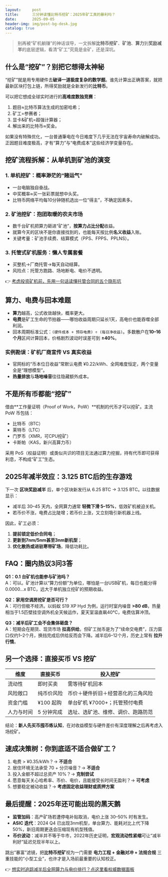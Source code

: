 ```yaml
---
layout:     post
title:      三分钟读懂比特币挖矿：2025年矿工真的暴利吗？
date:       2025-09-05
header-img: img/post-bg-desk.jpg
catalog: true
---
```


> 别再被“矿机躺赚”的神话误导，一文拆解**比特币挖矿**、**矿池**、**算力**到**奖励减半**的底层逻辑，看清“矿工”究竟是金矿，还是深坑。

## 什么是“挖矿”？别把它想得太神秘

“挖矿”就是用专用硬件去**破译一道极度复杂的数学题**。谁先计算出正确答案，就把最新区块打包上链，所得奖励就是全新发行的**比特币**。

可以把它想成全球实时进行的**高难度数独竞赛**：
1. 题目≈比特币算法生成的加密哈希；
2. 矿工=参赛者；
3. 显卡&矿机=超强计算器；
4. 解出来的比特币≈奖金。

如果没有特殊优化，一台普通筆电在今日难度下几乎无法在宇宙寿命内破解成功。正因题目难度极高，才有“算力”与“电费成本”这些经济学变量存在。

## 挖矿流程拆解：从单机到矿池的演变

### 1. 单机挖矿：概率渺茫的“赌运气”
- 一台电脑独自奋战。
- 中奖概率≈买一张彩票就想中头奖。
- 比特币网络平均每10分钟随机选出一位“得主”，不确定因素多。

### 2. 矿池挖矿：抱团取暖的农夫市场
- 数千台矿机把算力砸进“矿池”，**按算力占比分配**收益。
- 就算今天的区块不是你直接找到的，也能每天按比例**名义收益**入账。
- 关键考量：矿池手续费、结算模式（PPS、FPPS、PPLNS）。

### 3. 托管式矿机服务：懒人专属套餐
- 买整机→厂商托管→每天自动结算。
- 风险点：托管方跑路、场地断电、电价不透明。

👉 [考虑投资矿机前，先用一句话读懂托管合同的五个隐形坑](https://okxdog.com/)

## 算力、电费与回本难题

- **算力**越高，公式收敛越快，概率更大。
- **电费**是矿工生命的节拍器——哪怕收益周期只延长1天，高电价也能吞噬全部利润。
- 回本周期标准公式：`(硬件成本 + 预存电费) ÷ (每日净收益)`。多数散户在**10–16个月**区间计算回本，价格剧烈波动时误差可到 **±40%**。

### 实例勘误：矿机厂商宣传 VS 真实收益
- 官网标的“币本位日收益”常默认电费 ¥0.22/kWh、全网难度恒定，两个变量全是“理想模型”。
- **热量排放**与**场地噪音**往往隐藏额外成本。

## 不是所有币都能“挖矿”

借由**工作量证明（Proof of Work，PoW）**机制的代币才可以挖矿。主流 PoW 币包括：
- 比特币（BTC）
- 莱特币（LTC）
- 门罗币（XMR，可CPU挖矿）
- 卡斯帕（KAS，新兴高算力币）

采用 PoS（权益证明）或类似共识的项目无法通过算力挖掘，持有代币即可获得利息，不构成“矿工”生态。

## 2025年减半效应：3.125 BTC后的生存游戏

下一次 **区块奖励减半** 后，单个区块新发行从 6.25 BTC → 3.125 BTC。以往数据显示：

- 减半后 30–45 天内，全网算力通常 **轻微下滑 5–15%**，低效矿机被迫关机。
- 若币价不涨，电费占比陡增；若币价上涨，又立刻吸引新机器上线。

因此，矿工必须：
1. **提前锁定低价合同电**；
2. **更新到7nm/5nm甚至3nm新机型**；
3. **优化散热或进驻寒带矿场**，降低功耗比。

## FAQ：圈内热议3问3答

**Q1：0.1 台矿机也能参与矿池吗？**  
A：可以。矿池计算以“算力份额”为单位，哪怕是一台USB矿机，每日也能分得 0.0000…x BTC，远大于单机独立挖矿的预期收益。

**Q2：家用空调房挖矿是否可行？**  
A：可行但极不经济。以蚂蚁 S19 XP Hyd 为例，运行时室内噪音 **>80 dB**，热量相当于1.5匹壁挂空调外机全天候运作，夏天室温直飙40℃，电费估算冲顶。

**Q3：减半后矿工会不会集体砸盘？**  
A：短期会在期货、现货市场 **拉高供给**。但矿工抛币是为了“续命交电费”，压力窗口仅约1–2个月，换挡完成后供给反而会下降。减半后6–12个月，历史上常有 **拉升行情**。

## 另一个选择：直接买币 VS 挖矿

| 维度           | 直接买币                  | 投入挖矿                          |
|----------------|---------------------------|-----------------------------------|
| 流动性         | 即时买卖                  | 需等待矿机回本                    |
| 风险敞口       | 纯币价风险                | 币价＋硬件折旧＋经营恶化的三角风险 |
| 资金门槛       | ¥100 起购                  | 单台矿机 ¥7000+；托管预付电费     |
| 人力与时间     | 5 分钟完成                | 选址、选矿池、维修、调价、跑路防范 |

结论：**新人先买币囤币练认知**，在对收益模型与硬件差价有深度理解之后再考虑入场挖矿。

## 速成决策树：你到底适不适合做矿工？

1. 电费 > ¥0.35/kWh？→ **不适合**  
2. 居住环境无法承受 70 + 分贝噪音？→ **不适合**  
3. 投入金额不超过总资产 10%？→ **克制尝试**  
4. 愿意每天关心哈希率、币价、电价，且能接受长时间无盈利？→ **可考虑**  
5. 想要稳定被动收益？→ **考虑固定收益理财或质押方案**

## 最后提醒：2025年还可能出现的黑天鹅

- **监管加码**：高产矿场若遭停电补贴取消，电价上涨 30–50% 时有发生。  
- **ASIC 迭代**：2024 Q4 已出现3nm机型，单台算力、能耗对比上代下降50%，新旧周期更迭会压缩现有机型残值。  
- **币价波动**：减半并不等于牛市，2022年历史证明，**宏观流动性紧缩**可让“减半利好”延迟兑现半年以上。

跳出“暴富”滤镜，把**比特币挖矿**视为一门需要 **电力工程 + 金融对冲 + 法规合规** 三重技能的“小型工业”，也许才是入场前最重要的认知校正。

👉 [想实时追踪减半后全网算力与电价排行？点这里看权威数据面板](https://okxdog.com/)